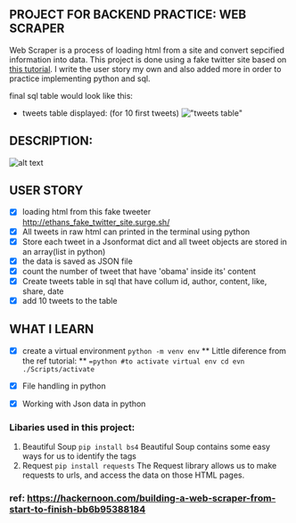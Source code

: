 ## PROJECT FOR BACKEND PRACTICE: WEB SCRAPER

Web Scraper is a process of loading html from a site and convert sepcified information into data. This project is done using a fake twitter site based on [this tutorial](https://hackernoon.com/building-a-web-scraper-from-start-to-finish-bb6b95388184). I write the user story my own and also added more in order to practice implementing python and sql.

final sql table would look like this:
- tweets table displayed: (for 10 first tweets)
!["tweets table" ](https://i.ibb.co/4K8drNn/image.png)


## DESCRIPTION:
![alt text](https://cdn-images-1.medium.com/max/1000/1*hYfIYxGbmEqa0wKqz5HXRA.png "webscaper")

## USER STORY
- [x] loading html from this fake tweeter http://ethans_fake_twitter_site.surge.sh/
- [x] All tweets in raw html can printed in the terminal using python
- [x] Store each tweet in a Jsonformat dict and all tweet objects are stored in an array(list in python)
- [x] the data is saved as JSON file
- [x] count the number of tweet that have 'obama' inside its' content
- [x] Create tweets table in sql that have collum id, author, content, like, share, date
- [x] add 10 tweets to the table

## WHAT I LEARN
- [x] create a virtual environment `python -m venv env`
        ** Little diference from the ref tutorial: **
        ```=python
        #to activate virtual env
        cd evn
        ./Scripts/activate
        ```
- [x] File handling in python
- [x] Working with Json data in python


### Libaries used in this project:
1. Beautiful Soup `pip install bs4`
Beautiful Soup contains some easy ways for us to identify the tags 
2. Request `pip install requests`
The Request library allows us to make requests to urls, and access the data on those HTML pages. 
### ref: https://hackernoon.com/building-a-web-scraper-from-start-to-finish-bb6b95388184

